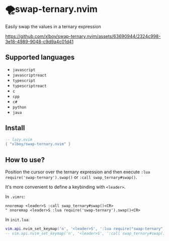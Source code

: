 # 🌪️swap-ternary.nvim

Easily swap the values in a ternary expression

https://github.com/xlboy/swap-ternary.nvim/assets/63690944/2324c998-3e18-4989-9048-c9d9a4c01d41

## Supported languages

- `javascript`
- `javascriptreact`
- `typescript`
- `typescriptreact`
- `c`
- `cpp`
- `c#`
- `python`
- `java`

## Install

```lua
-- lazy.nvim
{ "xlboy/swap-ternary.nvim" }
```

## How to use?

Position the cursor over the ternary expression and then execute `:lua require('swap-ternary').swap()` or `:call swap_ternary#swap()`.

It's more convenient to define a keybinding with `<leader>`.

In `.vimrc`:

```vim
nnoremap <leader>S :call swap_ternary#swap()<CR>
" nnoremap <leader>S :lua require('swap-ternary').swap()<CR>
```

In `init.lua`:

```lua
vim.api.nvim_set_keymap('n', '<leader>S', ':lua require("swap-ternary").swap()<CR>', { noremap = true, silent = true })
-- vim.api.nvim_set_keymap('n', '<leader>S', ':call swap_ternary#swap()<CR>', { noremap = true, silent = true })
```
